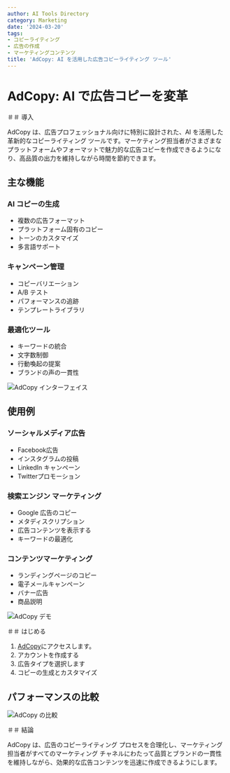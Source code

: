 ```yaml
---
author: AI Tools Directory
category: Marketing
date: '2024-03-20'
tags:
- コピーライティング
- 広告の作成
- マーケティングコンテンツ
title: 'AdCopy: AI を活用した広告コピーライティング ツール'
---
```


# AdCopy: AI で広告コピーを変革

＃＃ 導入

AdCopy は、広告プロフェッショナル向けに特別に設計された、AI を活用した革新的なコピーライティング ツールです。マーケティング担当者がさまざまなプラットフォームやフォーマットで魅力的な広告コピーを作成できるようになり、高品質の出力を維持しながら時間を節約できます。

## 主な機能

### AI コピーの生成
- 複数の広告フォーマット
- プラットフォーム固有のコピー
- トーンのカスタマイズ
- 多言語サポート

### キャンペーン管理
- コピーバリエーション
- A/B テスト
- パフォーマンスの追跡
- テンプレートライブラリ

### 最適化ツール
- キーワードの統合
- 文字数制御
- 行動喚起の提案
- ブランドの声の一貫性

![AdCopy インターフェイス](/imgs/adcopy/interface.jpg)

## 使用例

### ソーシャルメディア広告
- Facebook広告
- インスタグラムの投稿
- LinkedIn キャンペーン
- Twitterプロモーション

### 検索エンジン マーケティング
- Google 広告のコピー
- メタディスクリプション
- 広告コンテンツを表示する
- キーワードの最適化

### コンテンツマーケティング
- ランディングページのコピー
- 電子メールキャンペーン
- バナー広告
- 商品説明

![AdCopy デモ](/imgs/adcopy/demo.jpg)

＃＃ はじめる

1. [AdCopy](https://adcopy.ai)にアクセスします。
2. アカウントを作成する
3. 広告タイプを選択します
4. コピーの生成とカスタマイズ

## パフォーマンスの比較

![AdCopy の比較](/imgs/adcopy/comparison.jpg)

＃＃ 結論

AdCopy は、広告のコピーライティング プロセスを合理化し、マーケティング担当者がすべてのマーケティング チャネルにわたって品質とブランドの一貫性を維持しながら、効果的な広告コンテンツを迅速に作成できるようにします。